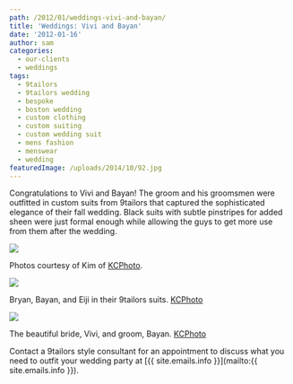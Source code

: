 ```yaml
---
path: /2012/01/weddings-vivi-and-bayan/
title: 'Weddings: Vivi and Bayan'
date: '2012-01-16'
author: sam
categories:
  - our-clients
  - weddings
tags:
  - 9tailors
  - 9tailors wedding
  - bespoke
  - boston wedding
  - custom clothing
  - custom suiting
  - custom wedding suit
  - mens fashion
  - menswear
  - wedding
featuredImage: /uploads/2014/10/92.jpg
---
```

Congratulations to Vivi and Bayan! The groom and his groomsmen were outfitted in custom suits from 9tailors that captured the sophisticated elegance of their fall wedding. Black suits with subtle pinstripes for added sheen were just formal enough while allowing the guys to get more use from them after the wedding.

[![](http://1.bp.blogspot.com/-Xod-jzjUXas/Tw8er_k3yGI/AAAAAAAABGI/ikDl_i5y1Kk/s400/btakizawa_2.jpg)](http://1.bp.blogspot.com/-Xod-jzjUXas/Tw8er_k3yGI/AAAAAAAABGI/ikDl_i5y1Kk/s1600/btakizawa_2.jpg)

Photos courtesy of Kim of [KCPhoto](http://kcphoto.com/). 

[![](http://3.bp.blogspot.com/-YaAm1bTilnE/Tw8eq4BIqtI/AAAAAAAABF4/onT1cNkNU3w/s400/btakizawa_3.jpg)](http://3.bp.blogspot.com/-YaAm1bTilnE/Tw8eq4BIqtI/AAAAAAAABF4/onT1cNkNU3w/s1600/btakizawa_3.jpg)

Bryan, Bayan, and Eiji in their 9tailors suits. [KCPhoto](http://kcphoto.com/)

[![](http://2.bp.blogspot.com/-RE8dxZ_YrFw/Tw8erXuhkQI/AAAAAAAABGA/hsbPIKTy90A/s400/btakizawa_1.jpg)](http://2.bp.blogspot.com/-RE8dxZ_YrFw/Tw8erXuhkQI/AAAAAAAABGA/hsbPIKTy90A/s1600/btakizawa_1.jpg)

The beautiful bride, Vivi, and groom, Bayan. [KCPhoto](http://kcphoto.com/)

Contact a 9tailors style consultant for an appointment to discuss what you need to outfit your wedding party at [{{ site.emails.info }}](mailto:{{ site.emails.info }}).